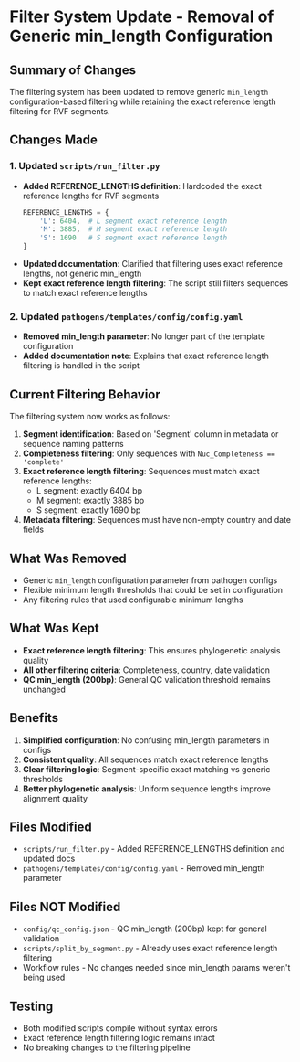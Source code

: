 # Filter System Update - Removal of Generic min_length Configuration

## Summary of Changes

The filtering system has been updated to remove generic `min_length` configuration-based filtering while retaining the exact reference length filtering for RVF segments.

## Changes Made

### 1. Updated `scripts/run_filter.py`

- **Added REFERENCE_LENGTHS definition**: Hardcoded the exact reference lengths for RVF segments
  ```python
  REFERENCE_LENGTHS = {
      'L': 6404,  # L segment exact reference length
      'M': 3885,  # M segment exact reference length
      'S': 1690   # S segment exact reference length
  }
  ```
- **Updated documentation**: Clarified that filtering uses exact reference lengths, not generic min_length
- **Kept exact reference length filtering**: The script still filters sequences to match exact reference lengths

### 2. Updated `pathogens/templates/config/config.yaml`

- **Removed min_length parameter**: No longer part of the template configuration
- **Added documentation note**: Explains that exact reference length filtering is handled in the script

## Current Filtering Behavior

The filtering system now works as follows:

1. **Segment identification**: Based on 'Segment' column in metadata or sequence naming patterns
2. **Completeness filtering**: Only sequences with `Nuc_Completeness == 'complete'`
3. **Exact reference length filtering**: Sequences must match exact reference lengths:
   - L segment: exactly 6404 bp
   - M segment: exactly 3885 bp
   - S segment: exactly 1690 bp
4. **Metadata filtering**: Sequences must have non-empty country and date fields

## What Was Removed

- Generic `min_length` configuration parameter from pathogen configs
- Flexible minimum length thresholds that could be set in configuration
- Any filtering rules that used configurable minimum lengths

## What Was Kept

- **Exact reference length filtering**: This ensures phylogenetic analysis quality
- **All other filtering criteria**: Completeness, country, date validation
- **QC min_length (200bp)**: General QC validation threshold remains unchanged

## Benefits

1. **Simplified configuration**: No confusing min_length parameters in configs
2. **Consistent quality**: All sequences match exact reference lengths
3. **Clear filtering logic**: Segment-specific exact matching vs generic thresholds
4. **Better phylogenetic analysis**: Uniform sequence lengths improve alignment quality

## Files Modified

- `scripts/run_filter.py` - Added REFERENCE_LENGTHS definition and updated docs
- `pathogens/templates/config/config.yaml` - Removed min_length parameter

## Files NOT Modified

- `config/qc_config.json` - QC min_length (200bp) kept for general validation
- `scripts/split_by_segment.py` - Already uses exact reference length filtering
- Workflow rules - No changes needed since min_length params weren't being used

## Testing

- Both modified scripts compile without syntax errors
- Exact reference length filtering logic remains intact
- No breaking changes to the filtering pipeline
